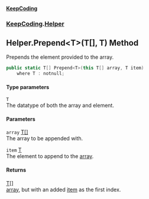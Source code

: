 #### [KeepCoding](index.md 'index')
### [KeepCoding](KeepCoding.md 'KeepCoding').[Helper](Helper.md 'KeepCoding.Helper')
## Helper.Prepend&lt;T&gt;(T[], T) Method
Prepends the element provided to the array.  
```csharp
public static T[] Prepend<T>(this T[] array, T item)
    where T : notnull;
```
#### Type parameters
<a name='KeepCoding.Helper.Prepend.T.(T...T).T'></a>
`T`  
The datatype of both the array and element.
  
#### Parameters
<a name='KeepCoding.Helper.Prepend.T.(T...T).array'></a>
`array` [T](Helper.Prepend.i8XdK+dEsS2yPy6VrcQW6w.md#KeepCoding.Helper.Prepend.T.(T...T).T 'KeepCoding.Helper.Prepend&lt;T&gt;(T[], T).T')[[]](https://docs.microsoft.com/en-us/dotnet/api/System.Array 'System.Array')  
The array to be appended with.
  
<a name='KeepCoding.Helper.Prepend.T.(T...T).item'></a>
`item` [T](Helper.Prepend.i8XdK+dEsS2yPy6VrcQW6w.md#KeepCoding.Helper.Prepend.T.(T...T).T 'KeepCoding.Helper.Prepend&lt;T&gt;(T[], T).T')  
The element to append to the [array](Helper.Prepend.i8XdK+dEsS2yPy6VrcQW6w.md#KeepCoding.Helper.Prepend.T.(T...T).array 'KeepCoding.Helper.Prepend&lt;T&gt;(T[], T).array').
  
#### Returns
[T](Helper.Prepend.i8XdK+dEsS2yPy6VrcQW6w.md#KeepCoding.Helper.Prepend.T.(T...T).T 'KeepCoding.Helper.Prepend&lt;T&gt;(T[], T).T')[[]](https://docs.microsoft.com/en-us/dotnet/api/System.Array 'System.Array')  
[array](Helper.Prepend.i8XdK+dEsS2yPy6VrcQW6w.md#KeepCoding.Helper.Prepend.T.(T...T).array 'KeepCoding.Helper.Prepend&lt;T&gt;(T[], T).array'), but with an added [item](Helper.Prepend.i8XdK+dEsS2yPy6VrcQW6w.md#KeepCoding.Helper.Prepend.T.(T...T).item 'KeepCoding.Helper.Prepend&lt;T&gt;(T[], T).item') as the first index.
